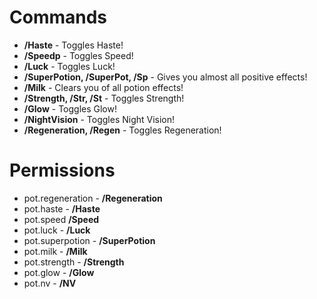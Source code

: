 # Commands
* **/Haste** - Toggles Haste!
* **/Speedp** - Toggles Speed!
* **/Luck** - Toggles Luck!
* **/SuperPotion, /SuperPot, /Sp** - Gives you almost all positive effects!
* **/Milk** - Clears you of all potion effects!
* **/Strength, /Str, /St** - Toggles Strength! 
* **/Glow** - Toggles Glow!
* **/NightVision** - Toggles Night Vision!
* **/Regeneration, /Regen** - Toggles Regeneration!

# Permissions 
* pot.regeneration - **/Regeneration**
* pot.haste - **/Haste**
* pot.speed **/Speed**
* pot.luck - **/Luck**
* pot.superpotion - **/SuperPotion**
* pot.milk - **/Milk**
* pot.strength - **/Strength**
* pot.glow - **/Glow**
* pot.nv - **/NV**
